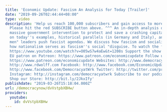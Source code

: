 ```yaml
---
title: 'Economic Update: Fascism An Analysis for Today [Trailer]'
date: "2019-09-26T02:44:44+08:00"
type: video
description: 'Help us reach 100,000 subscribers and gain access to more studio time!
  Please hit the red SUBSCRIBE button above. ^^^ An in-depth analysis of fascism as
  massive government intervention to protect and save a crashing capitalism. We focus
  on today''s examples, historical parallels (in Germany and Italy), and how "strong
  men" leaders push fascist agendas. We discuss how fascism and socialism differ and
  how nationalism serves as fascism''s social "disguise. To watch the full episode:
  https://www.youtube.com/watch?v=O05wS7w4aEw&t=1208s Support the show! Become an
  EU patron on Patreon: https://www.patreon.com/economicupdate Follow us ONLINE: Patreon:
  https://www.patreon.com/economicupdate Websites: http://www.democracyatwork.info/economicupdate
  http://www.rdwolff.com Facebook: http://www.facebook.com/EconomicUpdate http://www.facebook.com/RichardDWolff
  http://www.facebook.com/DemocracyatWrk Twitter: http://twitter.com/profwolff http://twitter.com/democracyatwrk
  Instagram: http://instagram.com/democracyatwrk Subscribe to our podcast: http://economicupdate.libsyn.com
  Shop our Store: http://bit.ly/2JkxIfy'
publishdate: "2019-03-26T15:18:04.000Z"
url: /democracynow/dvVstpbXBHw/
providers:
  youtube:
    id: dvVstpbXBHw
---
```

